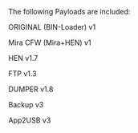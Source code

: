 The following Payloads are included:



ORIGINAL (BIN-Loader) v1

Mira CFW (Mira+HEN) v1

HEN v1.7

FTP v1.3

DUMPER v1.8

Backup v3

App2USB v3
